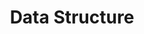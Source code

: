 ---
layout: default
title: Data Structure
nav_order: 51
has_children: true
permalink: /docs/data_structure
---